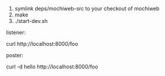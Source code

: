 1) symlink deps/mochiweb-src to your checkout of mochiweb
2) make
3) ./start-dev.sh

listener:

  curl http://localhost:8000/foo

poster:

  curl -d hello http://localhost:8000/foo
